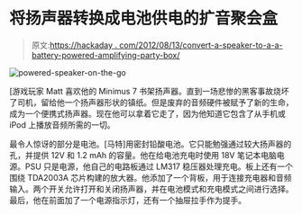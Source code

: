 # 将扬声器转换成电池供电的扩音聚会盒

> 原文:[https://hackaday . com/2012/08/13/convert-a-speaker-to-a-a-battery-powered-amplifying-party-box/](https://hackaday.com/2012/08/13/convert-a-speaker-to-a-battery-powered-amplifying-party-box/)

![](../Images/d0346d9f1121f0119dab4cf22716ea2b.png "powered-speaker-on-the-go")

[游戏玩家 Matt 喜欢他的 Minimus 7 书架扬声器。直到一场悲惨的黑客事故烧坏了司机，留给他一个扬声器形状的镇纸。但是废弃的音频硬件被赋予了新的生命，成为一个便携式扬声器。现在他可以拿着它走了，因为他知道它包含了从手机或 iPod 上播放音频所需的一切。

最令人惊讶的部分是电池。[马特]用密封铅酸电池。它只能勉强通过较大扬声器的孔，并提供 12V 和 1.2 mAh 的容量。他在给电池充电时使用 18V 笔记本电脑电源。PSU 只是电源，他自己的电路板通过 LM317 稳压器处理充电。板上还有一个围绕 TDA2003A 芯片构建的放大器。他添加了一个背板，用于连接充电器和音频输入。两个开关允许打开和关闭扬声器，并在电池模式和充电模式之间进行选择。最后，他在前面加了一个电源指示灯，还有一个抽屉拉手作为提手。
